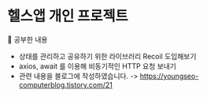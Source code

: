 # 헬스앱 개인 프로젝트

📖 공부한 내용
- 상태를 관리하고 공유하기 위한 라이브러리 Recoil 도입해보기
- axios, await 를 이용해 비동기적인 HTTP 요청 보내기
- 관련 내용을 블로그에 작성하였습니다. -> https://youngseo-computerblog.tistory.com/21
